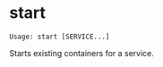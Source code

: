 <!--[metadata]>
+++
title = "start"
description = "Starts existing containers for a service."
keywords = ["fig, composition, compose, docker, orchestration, cli,  start"]
[menu.main]
parent = "smn_compose_cli"
+++
<![end-metadata]-->

# start

```
Usage: start [SERVICE...]
```

Starts existing containers for a service.
